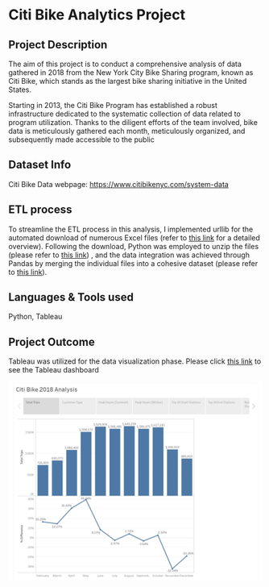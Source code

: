 # Citi Bike Analytics Project

## Project Description

The aim of this project is to conduct a comprehensive analysis of data gathered in 2018 from the New York City Bike Sharing program, known as Citi Bike, which stands as the largest bike sharing initiative in the United States.

Starting in 2013, the Citi Bike Program has established a robust infrastructure dedicated to the systematic collection of data related to program utilization. Thanks to the diligent efforts of the team involved, bike data is meticulously gathered each month, meticulously organized, and subsequently made accessible to the public

## Dataset Info

Citi Bike Data webpage: https://www.citibikenyc.com/system-data

## ETL process

To streamline the ETL process in this analysis, I implemented urllib for the automated download of numerous Excel files (refer to [this link](https://github.com/jwoh1323/Citi-Bike-Analytics-Project/blob/a43f046b56c8bd6b4bb12e1dbac44501882f0683/app.py) for a detailed overview). Following the download, Python was employed to unzip the files (please refer to [this link](https://github.com/jwoh1323/Citi-Bike-Analytics-Project/blob/a43f046b56c8bd6b4bb12e1dbac44501882f0683/unzip_files.ipynb)) , and the data integration was achieved through Pandas by merging the individual files into a cohesive dataset (please refer to [this link](https://github.com/jwoh1323/Citi-Bike-Analytics-Project/blob/a43f046b56c8bd6b4bb12e1dbac44501882f0683/merge_rawdata.ipynb)).

## Languages & Tools used 

Python, Tableau

## Project Outcome

Tableau was utilized for the data visualization phase.
Please click [this link](https://public.tableau.com/views/CtitBike2018Analysis/CitiBike2018?:language=en-US&:sid=&:display_count=n&:origin=viz_share_link) to see the Tableau dashboard

![alt text](https://github.com/jwoh1323/Citi-Bike-Analytics-Project/blob/a0229fedbdffc0f2705dd48ced4b321b208d3690/pro1.jpg) 
